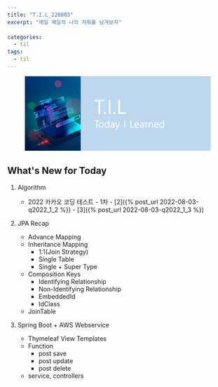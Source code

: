 ```yaml
---
title: "T.I.L_220803"
excerpt: "매일 매일의 나의 자취를 남겨보자"

categories:
  - til
tags:
  - til
---
```

<figure>
    <img src="/assets/images/til_image.png">
</figure>

## What's New for Today   
    
1. Algorithm
    - 2022 카카오 코딩 테스트
            - 1차
                - [2]({% post_url 2022-08-03-q2022_1_2 %})
                - [3]({% post_url 2022-08-03-q2022_1_3 %})

2. JPA Recap
    - Advance Mapping
    - Inheritance Mapping
        - 1:1(Join Strategy)
        - Single Table
        - Single + Super Type
    - Composition Keys
        - Identifying Relationship
        - Non-Identifying Relationship
        - EmbeddedId
        - IdClass
    - JoinTable


3. Spring Boot + AWS Webservice
    - Thymeleaf View Templates
    - Function 
        - post save
        - post update
        - post delete
    - service, controllers



         


  




